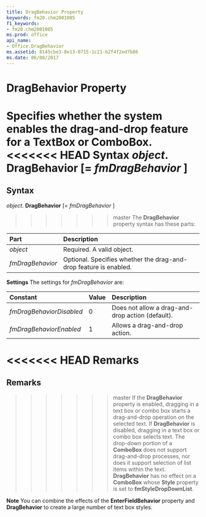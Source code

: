 ```yaml
---
title: DragBehavior Property
keywords: fm20.chm2001085
f1_keywords:
- fm20.chm2001085
ms.prod: office
api_name:
- Office.DragBehavior
ms.assetid: 8145cbe3-0e13-0715-1c21-b2f4f2ed7b86
ms.date: 06/08/2017
---
```



# DragBehavior Property



Specifies whether the system enables the drag-and-drop feature for a  **TextBox** or **ComboBox**.
<<<<<<< HEAD
 **Syntax**
 _object_. **DragBehavior** [= _fmDragBehavior_ ]
=======

## Syntax

_object_. **DragBehavior** [= _fmDragBehavior_ ]
>>>>>>> master
The  **DragBehavior** property syntax has these parts:


|**Part**|**Description**|
|:-----|:-----|
| _object_|Required. A valid object.|
| _fmDragBehavior_|Optional. Specifies whether the drag-and-drop feature is enabled.|

 **Settings**
The settings for  _fmDragBehavior_ are:


|**Constant**|**Value**|**Description**|
|:-----|:-----|:-----|
| _fmDragBehaviorDisabled_|0|Does not allow a drag-and-drop action (default).|
| _fmDragBehaviorEnabled_|1|Allows a drag-and-drop action.|

<<<<<<< HEAD
 **Remarks**
=======
## Remarks

>>>>>>> master
If the  **DragBehavior** property is enabled, dragging in a text box or combo box starts a drag-and-drop operation on the selected text. If **DragBehavior** is disabled, dragging in a text box or combo box selects text.
The drop-down portion of a  **ComboBox** does not support drag-and-drop processes, nor does it support selection of list items within the text.
 **DragBehavior** has no effect on a **ComboBox** whose **Style** property is set to **fmStyleDropDownList**.

 **Note**  You can combine the effects of the  **EnterFieldBehavior** property and **DragBehavior** to create a large number of text box styles.


